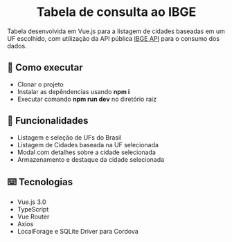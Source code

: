 <h1 align="center">
Tabela de consulta ao IBGE
</h1>

Tabela desenvolvida em Vue.js para a listagem de cidades baseadas em um UF escolhido,
com utilização da API pública <a href="https://servicodados.ibge.gov.br/api/docs/localidades/">IBGE API</a> para o consumo dos dados.

## :rocket: Como executar

<ul>
  <li>Clonar o projeto</li>
  <li>Instalar as depêndencias usando <strong>npm i</strong></li>
  <li>Executar comando <strong>npm run dev</strong> no diretório raiz</li>
</ul>

## :speech_balloon: Funcionalidades

<ul>
  <li>Listagem e seleção de UFs do Brasil</li>
  <li>Listagem de Cidades baseada na UF selecionada</li>
  <li>Modal com detalhes sobre a cidade selecionada</li>
  <li>Armazenamento e destaque da cidade selecionada</li>
</ul>

## ⌨️ Tecnologias

<ul>
  <li>Vue.js 3.0</li>
  <li>TypeScript</li>
  <li>Vue Router</li>
  <li>Axios</li>
  <li>LocalForage e SQLite Driver para Cordova</li>
</ul>
